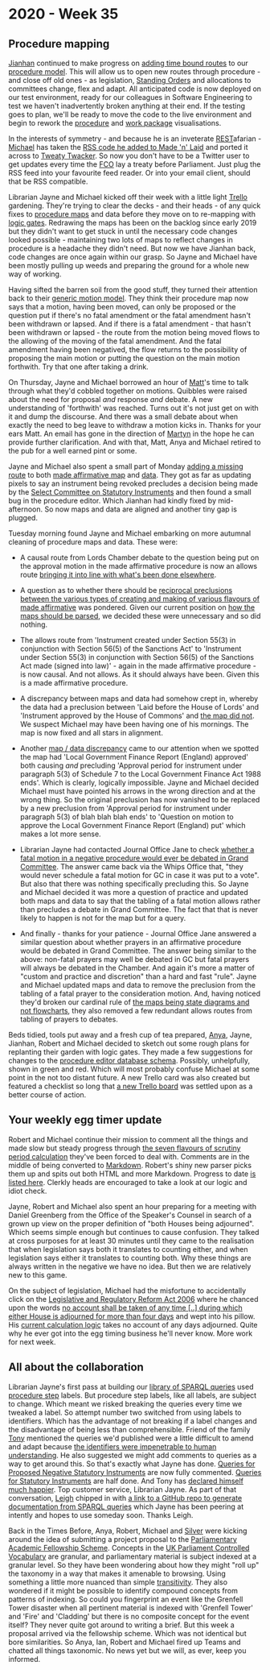 # 2020 - Week 35

## Procedure mapping

[Jianhan](https://twitter.com/jianhanzhu) continued to make progress on [adding time bound routes](https://trello.com/c/CDGB80DD/57-time-bound-routes) to our [procedure model](https://ukparliament.github.io/ontologies/procedure/procedure-ontology.html). This will allow us to open new routes through procedure - and close off old ones - as legislation, [Standing Orders](https://www.parliament.uk/site-information/glossary/standing-orders/) and allocations to committees change, flex and adapt. All anticipated code is now deployed on our test environment, ready for our colleagues in Software Engineering to test we haven't inadvertently broken anything at their end. If the testing goes to plan, we'll be ready to move the code to the live environment and begin to rework the [procedure](https://procedures.azurewebsites.net/Procedures/1/graph) and [work package](https://procedures.azurewebsites.net/WorkPackages/3178/graph) visualisations.

In the interests of symmetry - and because he is an inveterate [REST](https://en.wikipedia.org/wiki/Representational_state_transfer)afarian - [Michael](http://twitter.com/fantasticlife) has taken the [RSS code he added to Made 'n' Laid](https://made-n-laid.herokuapp.com/instruments.rss) and ported it across to [Tweaty Twacker](https://tweaty-twacker.herokuapp.com/instruments.rss). So now you don't have to be a Twitter user to get updates every time the [FCO](https://www.gov.uk/government/organisations/foreign-commonwealth-office) lay a treaty before Parliament. Just plug the RSS feed into your favourite feed reader. Or into your email client, should that be RSS compatible.

Librarian Jayne and Michael kicked off their week with a little light [Trello](https://trello.com/b/HRIwjNQD/parliament-procedure) gardening. They're trying to clear the decks - and their heads - of any quick fixes to [procedure maps](https://ukparliament.github.io/ontologies/procedure/procedure-ontology.html#maps) and data before they move on to re-mapping with [logic gates](https://ukparliament.github.io/ontologies/procedure/procedure-ontology.html#d4e186). Redrawing the maps has been on the backlog since early 2019 but they didn't want to get stuck in until the necessary code changes looked possible - maintaining two lots of maps to reflect changes in procedure is a headache they didn't need. But now we have Jianhan back, code changes are once again within our grasp. So Jayne and Michael have been mostly pulling up weeds and preparing the ground for a whole new way of working.

Having sifted the barren soil from the good stuff, they turned their attention back to their [generic motion model](https://github.com/ukparliament/ontologies/blob/master/procedure/flowcharts/meta/motions/motion.png). They think their procedure map now says that a motion, having been moved, can only be proposed or the question put if there's no fatal amendment or the fatal amendment hasn't been withdrawn or lapsed. And if there is a fatal amendment - that hasn't been withdrawn or lapsed - the route from the motion being moved flows to the allowing of the moving of the fatal amendment. And the fatal amendment having been negatived, the flow returns to the possibility of proposing the main motion or putting the question on the main motion forthwith. Try that one after taking a drink.

On Thursday, Jayne and Michael borrowed an hour of [Matt](https://twitter.com/MattKorris)'s time to talk through what they'd cobbled together on motions. Quibbles were raised about the need for proposal *and* response *and* debate. A new understanding of 'forthwith' was reached. Turns out it's not just get on with it and dump the discourse. And there was a small debate about when exactly the need to beg leave to withdraw a motion kicks in. Thanks for your ears Matt. An email has gone in the direction of [Martyn](https://twitter.com/martynpatrick) in the hope he can provide further clarification. And with that, Matt, Anya and Michael retired to the pub for a well earned pint or some.

Jayne and Michael also spent a small part of Monday [adding a missing route](https://trello.com/c/mFTWOpHT/174-made-affirmative-procedure-should-revoking-preclude-scsi-decision) to both [made affirmative map](https://ukparliament.github.io/ontologies/procedure/flowcharts/sis/made-affirmative.pdf) and [data](https://procedures.azurewebsites.net/Procedures/1/graph). They got as far as updating pixels to say an instrument being revoked precludes a decision being made by
the [Select Committee on Statutory Instruments](https://committees.parliament.uk/committee/149/statutory-instruments-select-committee) and then found a small bug in the procedure editor. Which Jianhan had kindly fixed by mid-afternoon. So now maps and data are aligned and another tiny gap is plugged.

Tuesday morning found Jayne and Michael embarking on more autumnal cleaning of procedure maps and data. These were:

* A causal route from Lords Chamber debate to the question being put on the approval motion in the made affirmative procedure is now an allows route [bringing it into line with what's been done elsewhere](https://trello.com/c/bmUbIOjY/170-made-affirmative-procedure-should-commons-chamber-debate-cause-question-put).

* A question as to whether there should be [reciprocal preclusions between the various types of creating and making of various flavours of made affirmative](https://trello.com/c/kjdgmmZg/175-made-affirmative-procedure-should-there-be-preclusion-routes-between-the-created-made-steps) was pondered. Given our current position on [how the maps should be parsed](https://ukparliament.github.io/ontologies/procedure/flowcharts/design-notes.html#how-is-a-procedure-map-parsed-in-the-context-of-a-work-package), we decided these were unnecessary and so did nothing.

* The allows route from 'Instrument created under Section 55(3) in conjunction with Section 56(5) of the Sanctions Act' to 'Instrument under Section 55(3) in conjunction with Section 56(5) of the Sanctions Act made (signed into law)' - again in the made affirmative procedure - is now causal. And not allows. As it should always have been. Given this is a made affirmative procedure.

* A discrepancy between maps and data had somehow crept in, whereby the data had a preclusion between 'Laid before the House of Lords' and 'Instrument approved by the House of Commons' and [the map did not](https://trello.com/c/gqAVgRFs/169-discrepancies-in-made-affirmative-data-map). We suspect Michael may have been having one of his mornings. The map is now fixed and all stars in alignment.

* Another [map / data discrepancy](https://trello.com/c/tLMHTcGn/178-wonky-precludes-in-made-affirmative) came to our attention when we spotted the map had 'Local Government Finance Report (England) approved' both causing *and* precluding 'Approval period for instrument under paragraph 5(3) of Schedule 7 to the Local Government Finance Act 1988 ends'. Which is clearly, logically impossible. Jayne and Michael decided Michael must have pointed his arrows in the wrong direction and at the wrong thing. So the original preclusion has now vanished to be replaced by a new preclusion from 'Approval period for instrument under paragraph 5(3) of blah blah blah ends' to 'Question on motion to approve the Local Government Finance Report (England) put' which makes a lot more sense.

* Librarian Jayne had contacted Journal Office Jane to check [whether a fatal motion in a negative procedure would ever be debated in Grand Committee](https://trello.com/c/dhh9AWm0/167-negative-procedures-in-the-lords-can-fatal-motions-be-debated-in-gc). The answer came back via the Whips Office that, "they would never schedule a fatal motion for GC in case it was put to a vote". But also that there was nothing specifically precluding this. So Jayne and Michael decided it was more a question of practice and updated both maps and data to say that the tabling of a fatal motion allows rather than precludes a debate in Grand Committee. The fact that that is never likely to happen is not for the map but for a query.

* And finally - thanks for your patience - Journal Office Jane answered a similar question about whether prayers in an affirmative procedure would be debated in Grand Committee. The answer being similar to the above: non-fatal prayers may well be debated in GC but fatal prayers will always be debated in the Chamber. And again it's more a matter of "custom and practice and discretion" than a hard and fast "rule". Jayne and Michael updated maps and data to remove the preclusion from the tabling of a fatal prayer to the consideration motion. And, having noticed they'd broken our cardinal rule of [the maps being state diagrams and not flowcharts](https://ukparliament.github.io/ontologies/procedure/flowcharts/design-notes.html#why-are-some-routes-not-recorded), they also removed a few redundant allows routes from tabling of prayers to debates.

Beds tidied, tools put away and a fresh cup of tea prepared, [Anya](https://twitter.com/bitten_), Jayne, Jianhan, Robert and Michael decided to sketch out some rough plans for replanting their garden with logic gates. They made a few suggestions for changes to the [procedure editor database schema](https://github.com/ukparliament/ontologies/blob/master/procedure/meta/editor/schema.png). Possibly, unhelpfully, shown in green and red. Which will most probably confuse Michael at some point in the not too distant future. A new Trello card was also created but featured a checklist so long that [a new Trello board](https://trello.com/b/nBCRWUdD/procedure-logic-gates) was settled upon as a better course of action.

## Your weekly egg timer update

Robert and Michael continue their mission to comment all the things and made slow but steady progress through [the seven flavours of scrutiny period calculation](https://trello.com/c/VB9LwSFu/144-egg-timer-documentation) they've been forced to deal with. Comments are in the middle of being converted to [Markdown](https://en.wikipedia.org/wiki/Markdown). Robert's shiny new parser picks them up and spits out both HTML and more Markdown. Progress to date [is listed here](http://parliament-calendar.herokuapp.com/meta/comments). Clerkly heads are encouraged to take a look at our logic and idiot check.

Jayne, Robert and Michael also spent an hour preparing for a meeting with Daniel Greenberg from the Office of the Speaker's Counsel in search of a grown up view on the proper definition of "both Houses being adjourned". Which seems simple enough but continues to cause confusion. They talked at cross purposes for at least 30 minutes until they came to the realisation that when legislation says both it translates to counting either, and when legislation says either it translates to counting both. Why these things are always written in the negative we have no idea. But then we are relatively new to this game.

On the subject of legislation, Michael had the misfortune to accidentally click on the [Legislative and Regulatory Reform Act 2006](https://www.legislation.gov.uk/ukpga/2006/51/contents) where he chanced upon the words [no account shall be taken of any time [..] during which either House is adjourned for more than four days](https://www.legislation.gov.uk/ukpga/2006/51/section/19) and wept into his pillow. His [current calculation logic](http://parliament-calendar.herokuapp.com/bicameral_parliamentary_days.rb.html) takes no account of any days adjourned. Quite why he ever got into the egg timing business he'll never know. More work for next week.

## All about the collaboration 

Librarian Jayne's first pass at building our [library of SPARQL queries](https://ukparliament.github.io/ontologies/procedure/meta/queries/) used [procedure step](https://ukparliament.github.io/ontologies/procedure/procedure-ontology.html#d4e175) labels. But procedure step labels, like all labels, are subject to change. Which meant we risked breaking the queries every time we tweaked a label. So attempt number two switched from using labels to identifiers. Which has the advantage of not breaking if a label changes and the disadvantage of being less than comprehensible. Friend of the family [Tony](https://twitter.com/psychemedia) mentioned the queries we'd published were a little difficult to amend and adapt because [the identifiers were impenetrable to human understanding](https://twitter.com/psychemedia/status/1283475530084429824). He also suggested we might add comments to queries as a way to get around this. So that's exactly what Jayne has done. [Queries for Proposed Negative Statutory Instruments](https://ukparliament.github.io/ontologies/procedure/meta/queries/instrument-types/proposed-negative-statutory-instruments/) are now fully commented. [Queries for Statutory Instruments](https://ukparliament.github.io/ontologies/procedure/meta/queries/instrument-types/statutory-instruments/) are half done. And Tony has [declared himself much happier](https://twitter.com/psychemedia/status/1297860151672700928). Top customer service, Librarian Jayne. As part of that conversation, [Leigh](https://twitter.com/ldodds) chipped in with [a link to a GitHub repo to generate documentation from SPARQL queries](https://twitter.com/ldodds/status/1297864667117891584) which Jayne has been peering at intently and hopes to use someday soon. Thanks Leigh.

Back in the Times Before, Anya, Robert, Michael and [Silver](https://twitter.com/silveroliver) were kicking around the idea of submitting a project proposal to the [Parliamentary Academic Fellowship Scheme](https://www.parliament.uk/mps-lords-and-offices/offices/bicameral/post/fellowships/parliamentary-academic-fellowship-scheme/). Concepts in the [UK Parliament Controlled Vocabulary](http://www.data.parliament.uk/dataset/thesauri) are granular, and parliamentary material is subject indexed at a granular level. So they have been wondering about how they might "roll up" the taxonomy in a way that makes it amenable to browsing. Using something a little more nuanced than simple [transitivity](https://en.wikipedia.org/wiki/Transitive_relation). They also wondered if it might be possible to identify compound concepts from patterns of indexing. So could you fingerprint an event like the Grenfell Tower disaster when all pertinent material is indexed with 'Grenfell Tower' and 'Fire' and 'Cladding' but there is no composite concept for the event itself? They never quite got around to writing a brief. But this week a proposal arrived via the fellowship scheme. Which was not identical but bore similarities. So Anya, Ian, Robert and Michael fired up Teams and chatted all things taxonomic. No news yet but we will, as ever, keep you informed.



